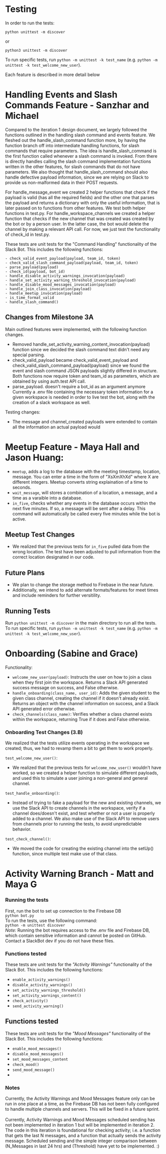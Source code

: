 # Testing

In order to run the tests:

`python unittest -m discover`

or 

`python3 unittest -m discover`

To run specific tests, run `python -m unittest -k test_name` (e.g. `python -m unittest -k test_welcome_new_user`).

Each feature is described in more detail below

# Handling Events and Slash Commands Feature - Sanzhar and Michael

Compared to the iteration 1 design document, we largely followed the functions outlined in the handling slash command and events feature. We fleshed out the handle_slash_command function more, by having the function branch off into intermediate handling functions, for slash commands that require parameters. The idea is handle_slash_command is the first function called whenever a slash command is invoked. From there is directly handles calling the slash command implementation functions written in the other features, for slash commands that do not have parameters. We also thought that handle_slash_command should also handle defective payload information, since we are relying on Slack to provide us non-malformed data in their POST requests.

For handle_message_event we created 2 helper functions that check if the payload is valid (has all the required fields) and the other one that parses the payload and returns a dictionary with only the useful information, that is later passed on to functions from other features. We test both helper functions in test.py. For handle_workspace_channels we created a helper function that checks if the new channel that was created was created by the bot or by a person user. In the latter case, the bot would delete the channel by making a relevant API call. For now, we just test the functionality of check_id in test.py. 

These tests are unit tests for the "Command Handling" functionality of the Slack Bot. This includes the following functions:
```
- check_valid_event_payload(payload, team_id, token)
- check_valid_slash_command_payload(payload, team_id, token)
- parse_payload(payload)
- check_id(payload, bot_id)
- handle_disable_activity_warnings_invocation(payload)
- handle_set_activity_warning_threshold_invocation(payload)
- handle_disable_mood_messages_invocation(payload)
- handle_join_class_invocation(payload)
- handle_meetup_invocation(payload)
- is_time_format_valid
- handle_slash_command()
```

## Changes from Milestone 3A

Main outlined features were implemented, with the following function changes. 
- Removed handle_set_activity_warning_content_invocation(payload) function since we decided the slash command text didn't need any special parsing.
- check_valid_payload became check_valid_event_payload and check_valid_slash_command_payload(payload) since we found the event and slash command JSON payloads slightly differed in structure. Both functions now require token and team_id as parameters, which are obtained by using auth.test API call. 
- parse_payload. doesn't require a bot_id as an argument anymore
Currently a .env file containing the necessary token information for a given workspace is needed in order to live test the bot, along with the creation of a slack workspace as well. 

Testing changes:
- The message and channel_created payloads were extended to contain all the information an actual payload would


# Meetup Feature - Maya Hall and Jason Huang:
- `meetup`, adds a log to the database with the meeting timestamp, location, message. You can enter a time in the form of "XsXmXhXd" where X are different integers. Meetup converts string explaination of a time to seconds.
- `wait_message`, will stores a combination of a location, a message, and a time as a varaible into a database.
- `in_five`, checks whether any events in the database occurs within the next five minutes. If so, a message will be sent after a delay. This command will automatically be called every five minutes while the bot is active.

## Meetup Test Changes
- We realized that the previous tests for `in_five` pulled data from the wrong location. The test have been adjusted to pull information from the correct location designated in our code.

## Future Plans
- We plan to change the storage method to Firebase in the near future.
- Additionally, we intend to add alternate formats/features for meet times and include reminders for further versitility.

## Running Tests
Run `python unittest -m discover` in the main directory to run all the tests.
To run specific tests, run `python -m unittest -k test_name` (e.g. `python -m unittest -k test_welcome_new_user`).

# Onboarding (Sabine and Grace)
Functionality:
- `welcome_new_user(payload)`: Instructs the user on how to join a class when they first join the workspace. Returns a Slack API generated success message on success, and False otherwise.
- `handle_onboarding(class_name, user_id)`: Adds the given student to the given class channel, creating the channel if it doesn't already exist. Returns an object with the channel information on success, and a Slack API generated error otherwise.
- `check_channels(class_name)`: Verifies whether a class channel exists within the workspace, returning True if it does and False otherwise.

### Onboarding Test Changes (3.B)
We realized that the tests utilize events operating in the workspace we created; thus, we had to revamp them a bit to get them to work properly.

`test_welcome_new_user()`:
- We realized that the previous tests for `welcome_new_user()` wouldn't have worked, so we created a helper function to simulate different payloads, and used this to simulate a user joining a non-general and general channel.

`test_handle_onboarding()`:
- Instead of trying to fake a payload for the new and existing channels, we use the Slack API to create channels in the workspace, verify if a channel does/doesn't exist, and test whether or not a user is properly added to a channel. We also make use of the Slack API to remove users from channels prior to running the tests, to avoid unpredictable behavior.

`test_check_channel()`:
- We moved the code for creating the existing channel into the setUp() function, since multiple test make use of that class.

# Activity Warning Branch - Matt and Maya G
### Running the tests
First, run the bot to set up connection to the Firebase DB<br />
    `python bot.py`<br />
To run the tests, use the following command:<br />
    `python -m unittest discover`<br />
*Note:* 
Running the bot requires access to the .env file and Firebase DB, which 
contain sensitive information and cannot be posted on GitHub.
Contact a SlackBot dev if you do not have these files.<br />

### Functions tested
These tests are unit tests for the *"Activity Warnings"* functionality of the 
Slack Bot. This includes the following functions:<br />
 - `enable_activity_warnings()`<br />
 - `disable_activity_warnings()`<br />
 - `set_activity_warnings_threshold()`<br />
 - `set_activity_warnings_content()`<br />
 - `check_activity()`<br />
 - `send_activity_warning()` <br />

## Functions tested
These tests are unit tests for the *"Mood Messages"* functionality of the Slack Bot. This includes the following functions:<br />
 - `enable_mood_messages()`<br />
 - `disable_mood_messages()`<br />
 - `set_mood_messages_content`<br />
 - `check_mood()`<br />
 - `send_mood_message()` <br />
 - 
 ### Notes
 Currently, the Activity Warnings and Mood Messages feature only can be run in one place at a time,
 as the Firebase DB has not been fully configured to handle multiple channels and 
 servers. This will be fixed in a future sprint.<br /><br />
 Currently, Activity Warnings and Mood Messages scheduled sending has not been implemented in iteration
 1 but will be implemented in iteration 2. The code in this iteration is foundational
 for checking activity; i.e. a function that gets the last N messages, and a function
 that actually sends the activity message. Scheduled sending and the simple
 integer comparison between (N_Messages in last 24 hrs) and (Threshold) have yet 
 to be implemented. :)
